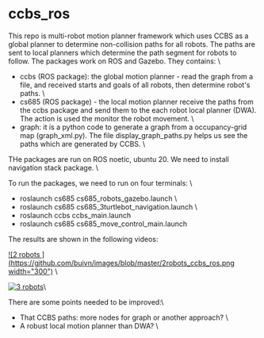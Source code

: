# ccbs_ros
This repo is multi-robot motion planner framework which uses CCBS as a global planner to determine non-collision paths for all robots. The paths are sent to local planners which determine the path segment for robots to follow. The packages work on ROS and Gazebo. They contains: \
- ccbs (ROS package): the global motion planner - read the graph from a file, and received starts and goals of all robots, then determine robot's paths. \
- cs685 (ROS package) - the local motion planner receive the paths from the ccbs package and send them to the each robot local planner (DWA). The action is used the monitor the robot movement. \ 
- graph: it is a python code to generate a graph from a occupancy-grid map (graph_xml.py). The file display_graph_paths.py helps us see the paths which are generated by CCBS. \

THe packages are run on ROS noetic, ubuntu 20. We need to install navigation stack package. \

To run the packages, we need to run on four terminals: \
- roslaunch cs685 cs685_robots_gazebo.launch \
- roslaunch cs685 cs685_3turtlebot_navigation.launch \
- roslaunch ccbs ccbs_main.launch 
- roslaunch cs685 cs685_move_control_main.launch 

The results are shown in the following videos: 

[![2 robots ](https://github.com/buivn/images/blob/master/2robots_ccbs_ros.png width="300")](https://youtu.be/3cM25l3SEEg) \


[![3 robots ](https://github.com/buivn/images/blob/master/3robots_ccbs_ros.png)](https://youtu.be/q7LwcfWmWbQ)\

There are some points needed to be improved:\
- That CCBS paths: more nodes for graph or another approach? \
- A robust local motion planner than DWA? \

